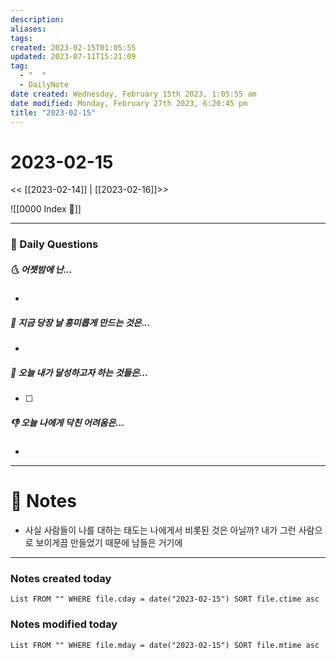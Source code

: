 ```yaml
---
description:
aliases: 
tags: 
created: 2023-02-15T01:05:55
updated: 2023-07-11T15:21:09
tag:
  - "  "
  - DailyNote
date created: Wednesday, February 15th 2023, 1:05:55 am
date modified: Monday, February 27th 2023, 6:20:45 pm
title: "2023-02-15"
---
```


# 2023-02-15

<< [[2023-02-14]] | [[2023-02-16]]>>

![[0000 Index 🔗]]

---
### 📅 Daily Questions

##### 🌜 어젯밤에 난...

- 

##### 🙌 지금 당장 날 흥미롭게 만드는 것은...

- 

##### 🚀 오늘 내가 달성하고자 하는 것들은...

- [ ] 

##### 👎 오늘 나에게 닥친 어려움은...

- 

---

# 📝 Notes

- 사실 사람들이 나를 대하는 태도는 나에게서 비롯된 것은 아닐까? 내가 그런 사람으로 보이게끔 만들었기 때문에 남들은 거기에 

---

### Notes created today

```dataview
List FROM "" WHERE file.cday = date("2023-02-15") SORT file.ctime asc
```

### Notes modified today

```dataview
List FROM "" WHERE file.mday = date("2023-02-15") SORT file.mtime asc
```
